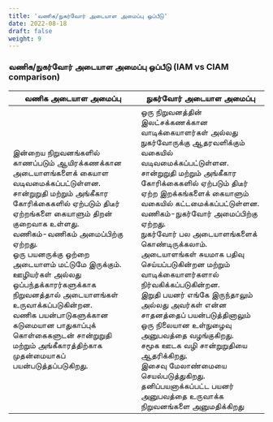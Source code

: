 ```yaml
---
title: 'வணிக/நுகர்வோர் அடையாள அமைப்பு ஒப்பீடு'
date: 2022-08-18
draft: false
weight: 9
---
```


### வணிக/நுகர்வோர் அடையாள அமைப்பு ஒப்பீடு (IAM vs CIAM comparison)

| __வணிக அடையாள அமைப்பு__ | __நுகர்வோர் அடையாள அமைப்பு__ |
| ----------------------- | -------------------------- |
| இன்றைய நிறுவனங்களில் காணப்படும் ஆயிரக்கணக்கான அடையாளங்களைக் கையாள வடிவமைக்கப்பட்டுள்ளன. <br> சான்றுறுதி மற்றும் அங்கீகார கோரிக்கைகளில் ஏற்படும் திடீர் ஏற்றங்களை கையாளும் திறன் குறைவாக உள்ளது. <br> வணிகம்-வணிகம் அமைப்பிற்கு ஏற்றது. <br> ஒரு பயனருக்கு ஒற்றை அடையாளம் மட்டுமே இருக்கும். <br> ஊழியர்கள் அல்லது ஒப்பந்தக்காரர்களுக்காக நிறுவனத்தால் அடையாளங்கள் உருவாக்கப்படுகின்றன. <br> வணிக பயன்பாடுகளுக்கான கடுமையான பாதுகாப்புக் கொள்கைகளுடன் சான்றுறுதி மற்றும் அங்கீகாரத்திற்காக முதன்மையாகப் பயன்படுத்தப்படுகிறது. | ஒரு நிறுவனத்தின் இலட்சக்கணக்கான வாடிக்கையாளர்கள் அல்லது நுகர்வோருக்கு ஆதரவளிக்கும் வகையில் வடிவமைக்கப்பட்டுள்ளன. <br> சான்றுறுதி மற்றும் அங்கீகார கோரிக்கைகளில் ஏற்படும் திடீர் ஏற்ற இறக்கங்களைக் கையாளும் வகையில் கட்டமைக்கப்பட்டுள்ளன. <br> வணிகம்-நுகர்வோர் அமைப்பிற்கு ஏற்றது. <br> நுகர்வோர் பல அடையாளங்களைக் கொண்டிருக்கலாம். <br> அடையாளங்கள் சுயமாக பதிவு செய்யப்படுகின்றன மற்றும் வாடிக்கையாளர்களால் நிர்வகிக்கப்படுகின்றன. <br> இறுதி பயனர் எங்கே இருந்தாலும் அல்லது அவர்கள் என்ன சாதனத்தைப் பயன்படுத்தினாலும் ஒரு நிலையான உள்நுழைவு அனுபவத்தை வழங்குகிறது. <br> சமூக ஊடக வழி சான்றுறுதியை ஆதரிக்கிறது. <br> இசைவு மேலாண்மையை செயல்படுத்துகிறது. <br> தனிப்பயனாக்கப்பட்ட பயனர் அனுபவத்தை உருவாக்க நிறுவனங்களை அனுமதிக்கிறது | 